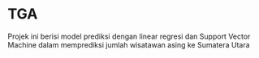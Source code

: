 # TGA
Projek ini berisi model prediksi dengan linear regresi dan Support Vector Machine dalam memprediksi jumlah wisatawan asing ke Sumatera Utara
